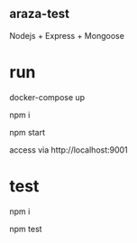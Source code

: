 ## araza-test

Nodejs + Express + Mongoose

# run

docker-compose up

npm i

npm start

access via http://localhost:9001

# test

npm i

npm test